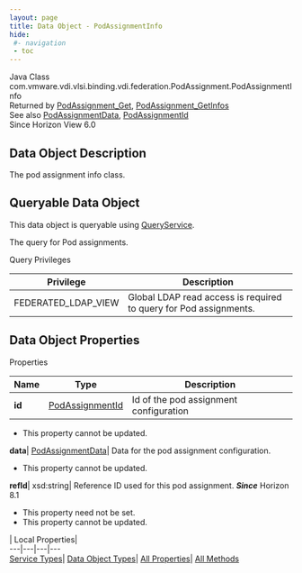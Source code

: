 ```yaml
---
layout: page
title: Data Object - PodAssignmentInfo
hide:
 #- navigation
 - toc
---
```






Java Class
    com.vmware.vdi.vlsi.binding.vdi.federation.PodAssignment.PodAssignmentInfo  
Returned by
     [PodAssignment_Get](vdi.federation.PodAssignment.md#get), [PodAssignment_GetInfos](vdi.federation.PodAssignment.md#getInfos)  
See also
     [PodAssignmentData](vdi.federation.PodAssignment.PodAssignmentData.md), [PodAssignmentId](vdi.entity.PodAssignmentId.md)  
Since 
    Horizon View 6.0

## Data Object Description 

The pod assignment info class. 

##  Queryable Data Object 

This data object is queryable using [QueryService](vdi.query.QueryService.md "QueryService"). 

The query for Pod assignments. 

Query Privileges 

Privilege |  Description   
---|---  
FEDERATED_LDAP_VIEW|  Global LDAP read access is required to query for Pod assignments.   
  


## Data Object Properties

Properties

Name |  Type |  Description   
---|---|---  
**id**| [PodAssignmentId](vdi.entity.PodAssignmentId.md)|  Id of the pod assignment configuration   


* This property cannot be updated.

  
**data**| [PodAssignmentData](vdi.federation.PodAssignment.PodAssignmentData.md)|  Data for the pod assignment configuration.   


* This property cannot be updated.

  
**refId**|  xsd:string|  Reference ID used for this pod assignment.  **_Since_** Horizon 8.1  


* This property need not be set.
* This property cannot be updated.

  
  
  
 | Local Properties|   
---|---|---|---  
[Service Types](index-mo_types.md)| [Data Object Types](index-do_types.md)| [All Properties](index-properties.md)| [All Methods](index-methods.md)  
  
  


